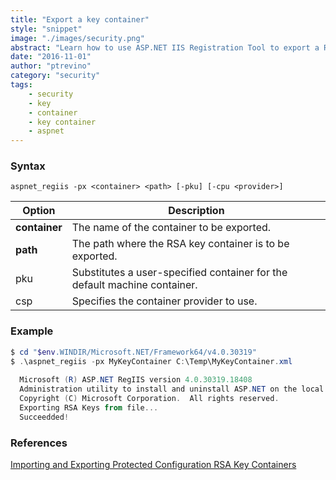 ```yaml
---
title: "Export a key container"
style: "snippet"
image: "./images/security.png"
abstract: "Learn how to use ASP.NET IIS Registration Tool to export a RSA key container."
date: "2016-11-01"
author: "ptrevino"
category: "security"
tags:
    - security
    - key
    - container
    - key container    
    - aspnet
---
```


<!-- start:abstract -->

### Syntax

```
aspnet_regiis -px <container> <path> [-pku] [-cpu <provider>]
```

| Option         | Description                                                               |
| -------------- | ------------------------------------------------------------------------- |
| **container**  | The name of the container to be exported.                                 |
| **path**       | The path where the RSA key container is to be exported.                   |
| pku            | Substitutes a user-specified container for the default machine container. |
| csp <provider> | Specifies the container provider to use.                                  |

<!-- end:abstract -->

### Example

```powershell
$ cd "$env.WINDIR/Microsoft.NET/Framework64/v4.0.30319"
$ .\aspnet_regiis -px MyKeyContainer C:\Temp\MyKeyContainer.xml
  
  Microsoft (R) ASP.NET RegIIS version 4.0.30319.18408
  Administration utility to install and uninstall ASP.NET on the local machine.
  Copyright (C) Microsoft Corporation.  All rights reserved.
  Exporting RSA Keys from file...
  Succeedded!
```

### References
[Importing and Exporting Protected Configuration RSA Key Containers](https://msdn.microsoft.com/en-us/library/yxw286t2.aspx)
